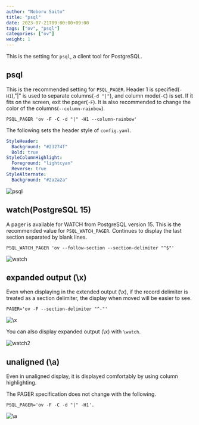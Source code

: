 ```yaml
---
author: "Noboru Saito"
title: "psql"
date: 2023-07-21T09:00:00+09:00
tags: ["ov", "psql"]
categories: ["ov"]
weight: 1
---
```


This is the setting for `psql`, a client tool for PostgreSQL.

## psql

This is the recommended setting for `PSQL_PAGER`.
Header 1 is specified(`-H1`),"|" is used to separate columns(`-d "|"`), and column mode(`-C`) is set.
If it fits on the screen, exit the pager(`-F`).
It is also recommended to change the color of the columns(`--column-rainbow`).

```env
PSQL_PAGER 'ov -F -C -d "|" -H1 --column-rainbow'
```

The following sets the header style of `config.yaml`.

```yaml
StyleHeader:
  Background: "#23274f"
  Bold: true
StyleColumnHighlight:
  Foreground: "lightcyan"
  Reverse: true
StyleAlternate:
  Background: "#2a2a2a"
```

![psql](/ov/psql-ov.gif)

## watch(PostgreSQL 15)

A pager is available for WATCH from PostgreSQL version 15.
This is the recommended value for `PSQL_WATCH_PAGER`.
Continues to display the last section separated by blank lines.

```env
PSQL_WATCH_PAGER 'ov --follow-section --section-delimiter "^$"'
```

![watch](/ov/psql-watch.gif)

## expanded output (\x)

Even when displaying in the extended output (\x), if the record delimiter is treated as a section delimiter, the display when moved will be easier to see.

```env
PAGER='ov -F --section-delimiter "^-"'
```

![\x](/ov/psql-vf.gif)

You can also display expanded output (\x) with `\watch`.

![watch2](/ov/psql-watch2.gif)

## unaligned (\a)

Even in unaligned display, it is displayed comfortably by using column highlighting.

The PAGER specification does not change with the following.

```env
PSQL_PAGER='ov -F -C -d "|" -H1'.
```

![\a](/ov/psql-alignment.gif)

